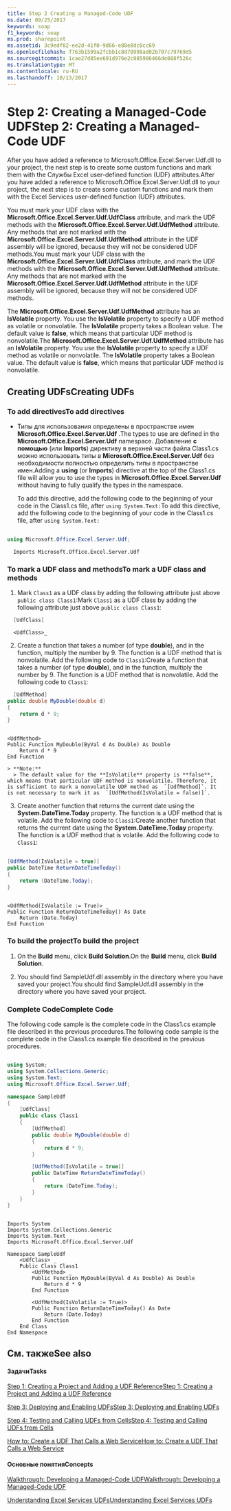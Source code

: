 ```yaml
---
title: Step 2 Creating a Managed-Code UDF
ms.date: 09/25/2017
keywords: soap
f1_keywords: soap
ms.prod: sharepoint
ms.assetid: 3c9edf82-ee2d-41f0-9d66-e88e8dc0cc69
ms.openlocfilehash: f763b1599a2fcbb1c8d70998ad02b707c79769d5
ms.sourcegitcommit: 1cae27d85ee691d976e2c085986466de088f526c
ms.translationtype: MT
ms.contentlocale: ru-RU
ms.lasthandoff: 10/13/2017
---
```

# <a name="step-2-creating-a-managed-code-udf"></a><span data-ttu-id="3a562-103">Step 2: Creating a Managed-Code UDF</span><span class="sxs-lookup"><span data-stu-id="3a562-103">Step 2: Creating a Managed-Code UDF</span></span>

<span data-ttu-id="3a562-104">After you have added a reference to Microsoft.Office.Excel.Server.Udf.dll to your project, the next step is to create some custom functions and mark them with the Службы Excel user-defined function (UDF) attributes.</span><span class="sxs-lookup"><span data-stu-id="3a562-104">After you have added a reference to Microsoft.Office.Excel.Server.Udf.dll to your project, the next step is to create some custom functions and mark them with the Excel Services user-defined function (UDF) attributes.</span></span> 
  
    
    

<span data-ttu-id="3a562-p101">You must mark your UDF class with the **Microsoft.Office.Excel.Server.Udf.UdfClass** attribute, and mark the UDF methods with the **Microsoft.Office.Excel.Server.Udf.UdfMethod** attribute. Any methods that are not marked with the **Microsoft.Office.Excel.Server.Udf.UdfMethod** attribute in the UDF assembly will be ignored, because they will not be considered UDF methods.</span><span class="sxs-lookup"><span data-stu-id="3a562-p101">You must mark your UDF class with the **Microsoft.Office.Excel.Server.Udf.UdfClass** attribute, and mark the UDF methods with the **Microsoft.Office.Excel.Server.Udf.UdfMethod** attribute. Any methods that are not marked with the **Microsoft.Office.Excel.Server.Udf.UdfMethod** attribute in the UDF assembly will be ignored, because they will not be considered UDF methods.</span></span>
  
    
    

<span data-ttu-id="3a562-p102">The **Microsoft.Office.Excel.Server.Udf.UdfMethod** attribute has an **IsVolatile** property. You use the **IsVolatile** property to specify a UDF method as volatile or nonvolatile. The **IsVolatile** property takes a Boolean value. The default value is **false**, which means that particular UDF method is nonvolatile.</span><span class="sxs-lookup"><span data-stu-id="3a562-p102">The **Microsoft.Office.Excel.Server.Udf.UdfMethod** attribute has an **IsVolatile** property. You use the **IsVolatile** property to specify a UDF method as volatile or nonvolatile. The **IsVolatile** property takes a Boolean value. The default value is **false**, which means that particular UDF method is nonvolatile.</span></span> 
## <a name="creating-udfs"></a><span data-ttu-id="3a562-111">Creating UDFs</span><span class="sxs-lookup"><span data-stu-id="3a562-111">Creating UDFs</span></span>


### <a name="to-add-directives"></a><span data-ttu-id="3a562-112">To add directives</span><span class="sxs-lookup"><span data-stu-id="3a562-112">To add directives</span></span>


- <span data-ttu-id="3a562-113">Типы для использования определены в пространстве имен **Microsoft.Office.Excel.Server.Udf** .</span><span class="sxs-lookup"><span data-stu-id="3a562-113">The types to use are defined in the **Microsoft.Office.Excel.Server.Udf** namespace.</span></span> <span data-ttu-id="3a562-114">Добавление **с помощью** (или **Imports**) директиву в верхней части файла Class1.cs можно использовать типы в **Microsoft.Office.Excel.Server.Udf** без необходимости полностью определить типы в пространстве имен.</span><span class="sxs-lookup"><span data-stu-id="3a562-114">Adding a **using** (or **Imports**) directive at the top of the Class1.cs file will allow you to use the types in **Microsoft.Office.Excel.Server.Udf** without having to fully qualify the types in the namespace.</span></span>
    
    <span data-ttu-id="3a562-115">To add this directive, add the following code to the beginning of your code in the Class1.cs file, after  `using System.Text:`</span><span class="sxs-lookup"><span data-stu-id="3a562-115">To add this directive, add the following code to the beginning of your code in the Class1.cs file, after  `using System.Text:`</span></span>
    


```cs
  
using Microsoft.Office.Excel.Server.Udf; 
```




```VB.net
  Imports Microsoft.Office.Excel.Server.Udf
```


### <a name="to-mark-a-udf-class-and-methods"></a><span data-ttu-id="3a562-116">To mark a UDF class and methods</span><span class="sxs-lookup"><span data-stu-id="3a562-116">To mark a UDF class and methods</span></span>


1. <span data-ttu-id="3a562-117">Mark  `Class1` as a UDF class by adding the following attribute just above `public class Class1`:</span><span class="sxs-lookup"><span data-stu-id="3a562-117">Mark  `Class1` as a UDF class by adding the following attribute just above `public class Class1`:</span></span> 
    
```cs
  [UdfClass]
```


```VB.net
  <UdfClass>_
```

2. <span data-ttu-id="3a562-p104">Create a function that takes a number (of type **double**), and in the function, multiply the number by 9. The function is a UDF method that is nonvolatile. Add the following code to  `Class1`:</span><span class="sxs-lookup"><span data-stu-id="3a562-p104">Create a function that takes a number (of type **double**), and in the function, multiply the number by 9. The function is a UDF method that is nonvolatile. Add the following code to  `Class1`:</span></span>
    
```cs
  [UdfMethod]
public double MyDouble(double d)
{
    return d * 9;
}
```


```VB.net
  
<UdfMethod> _
Public Function MyDouble(ByVal d As Double) As Double
    Return d * 9
End Function
```


    > **Note:**
      > The default value for the **IsVolatile** property is **false**, which means that particular UDF method is nonvolatile. Therefore, it is sufficient to mark a nonvolatile UDF method as  `[UdfMethod]`. It is not necessary to mark it as  `[UdfMethod(IsVolatile = false)]`. 
3. <span data-ttu-id="3a562-p105">Create another function that returns the current date using the **System.DateTime.Today** property. The function is a UDF method that is volatile. Add the following code to `Class1`:</span><span class="sxs-lookup"><span data-stu-id="3a562-p105">Create another function that returns the current date using the **System.DateTime.Today** property. The function is a UDF method that is volatile. Add the following code to `Class1`:</span></span>
    
```cs
  
[UdfMethod(IsVolatile = true)]
public DateTime ReturnDateTimeToday()
{
    return (DateTime.Today);
}      
```


```VB.net
  
<UdfMethod(IsVolatile := True)> _
Public Function ReturnDateTimeToday() As Date
    Return (Date.Today)
End Function
```


### <a name="to-build-the-project"></a><span data-ttu-id="3a562-124">To build the project</span><span class="sxs-lookup"><span data-stu-id="3a562-124">To build the project</span></span>


1. <span data-ttu-id="3a562-125">On the **Build** menu, click **Build Solution**.</span><span class="sxs-lookup"><span data-stu-id="3a562-125">On the **Build** menu, click **Build Solution**.</span></span>
    
  
2. <span data-ttu-id="3a562-126">You should find SampleUdf.dll assembly in the directory where you have saved your project.</span><span class="sxs-lookup"><span data-stu-id="3a562-126">You should find SampleUdf.dll assembly in the directory where you have saved your project.</span></span> 
    
  

### <a name="complete-code"></a><span data-ttu-id="3a562-127">Complete Code</span><span class="sxs-lookup"><span data-stu-id="3a562-127">Complete Code</span></span>

<span data-ttu-id="3a562-128">The following code sample is the complete code in the Class1.cs example file described in the previous procedures.</span><span class="sxs-lookup"><span data-stu-id="3a562-128">The following code sample is the complete code in the Class1.cs example file described in the previous procedures.</span></span>
  
    
    

```cs

using System;
using System.Collections.Generic;
using System.Text;
using Microsoft.Office.Excel.Server.Udf;

namespace SampleUdf
{
    [UdfClass]
    public class Class1
    {
        [UdfMethod]
        public double MyDouble(double d)
        {
            return d * 9;
        }  

        [UdfMethod(IsVolatile = true)]
        public DateTime ReturnDateTimeToday()
        {
            return (DateTime.Today);
        }
    }
}
```


```VB.net

Imports System
Imports System.Collections.Generic
Imports System.Text
Imports Microsoft.Office.Excel.Server.Udf

Namespace SampleUdf
    <UdfClass> _
    Public Class Class1
        <UdfMethod> _
        Public Function MyDouble(ByVal d As Double) As Double
            Return d * 9
        End Function

        <UdfMethod(IsVolatile := True)> _
        Public Function ReturnDateTimeToday() As Date
            Return (Date.Today)
        End Function
    End Class
End Namespace
```


## <a name="see-also"></a><span data-ttu-id="3a562-129">См. также</span><span class="sxs-lookup"><span data-stu-id="3a562-129">See also</span></span>


#### <a name="tasks"></a><span data-ttu-id="3a562-130">Задачи</span><span class="sxs-lookup"><span data-stu-id="3a562-130">Tasks</span></span>


  
    
    
 [<span data-ttu-id="3a562-131">Step 1: Creating a Project and Adding a UDF Reference</span><span class="sxs-lookup"><span data-stu-id="3a562-131">Step 1: Creating a Project and Adding a UDF Reference</span></span>](step-1-creating-a-project-and-adding-a-udf-reference.md)
  
    
    
 [<span data-ttu-id="3a562-132">Step 3: Deploying and Enabling UDFs</span><span class="sxs-lookup"><span data-stu-id="3a562-132">Step 3: Deploying and Enabling UDFs</span></span>](step-3-deploying-and-enabling-udfs.md)
  
    
    
 [<span data-ttu-id="3a562-133">Step 4: Testing and Calling UDFs from Cells</span><span class="sxs-lookup"><span data-stu-id="3a562-133">Step 4: Testing and Calling UDFs from Cells</span></span>](step-4-testing-and-calling-udfs-from-cells.md)
  
    
    
 [<span data-ttu-id="3a562-134">How to: Create a UDF That Calls a Web Service</span><span class="sxs-lookup"><span data-stu-id="3a562-134">How to: Create a UDF That Calls a Web Service</span></span>](how-to-create-a-udf-that-calls-a-web-service.md)
#### <a name="concepts"></a><span data-ttu-id="3a562-135">Основные понятия</span><span class="sxs-lookup"><span data-stu-id="3a562-135">Concepts</span></span>


  
    
    
 [<span data-ttu-id="3a562-136">Walkthrough: Developing a Managed-Code UDF</span><span class="sxs-lookup"><span data-stu-id="3a562-136">Walkthrough: Developing a Managed-Code UDF</span></span>](walkthrough-developing-a-managed-code-udf.md)
  
    
    
 [<span data-ttu-id="3a562-137">Understanding Excel Services UDFs</span><span class="sxs-lookup"><span data-stu-id="3a562-137">Understanding Excel Services UDFs</span></span>](understanding-excel-services-udfs.md)
